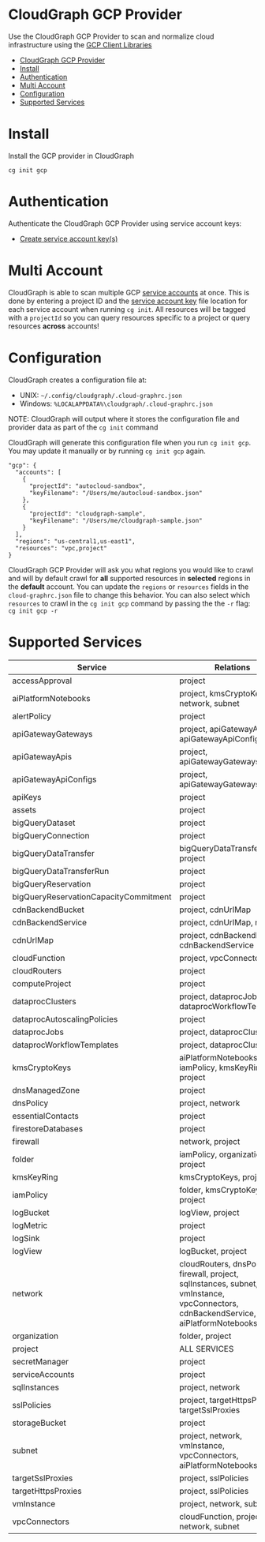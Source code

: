 # CloudGraph GCP Provider

Use the CloudGraph GCP Provider to scan and normalize cloud infrastructure using the [GCP Client Libraries](https://github.com/googleapis/google-cloud-node)

<!-- toc -->

- [CloudGraph GCP Provider](#cloudgraph-gcp-provider)
- [Install](#install)
- [Authentication](#authentication)
- [Multi Account](#multi-account)
- [Configuration](#configuration)
- [Supported Services](#supported-services)
<!-- tocstop -->

# Install

Install the GCP provider in CloudGraph

```
cg init gcp
```

# Authentication

Authenticate the CloudGraph GCP Provider using service account keys:

- [Create service account key(s)](https://cloud.google.com/iam/docs/creating-managing-service-account-keys#iam-service-account-keys-create-gcloud)

# Multi Account

CloudGraph is able to scan multiple GCP [service accounts](https://cloud.google.com/iam/docs/service-accounts) at once. This is done by entering a project ID and the [service account key](https://cloud.google.com/iam/docs/creating-managing-service-account-keys#creating) file location for each service account when running `cg init`. All resources will be tagged with a `projectId` so you can query resources specific to a project or query resources **across** accounts!

# Configuration

CloudGraph creates a configuration file at:

- UNIX: `~/.config/cloudgraph/.cloud-graphrc.json`
- Windows: `%LOCALAPPDATA%\cloudgraph/.cloud-graphrc.json`

NOTE: CloudGraph will output where it stores the configuration file and provider data as part of the `cg init` command

CloudGraph will generate this configuration file when you run `cg init gcp`. You may update it manually or by running `cg init gcp` again.

```
"gcp": {
  "accounts": [
    {
      "projectId": "autocloud-sandbox",
      "keyFilename": "/Users/me/autocloud-sandbox.json"
    },
    {
      "projectId": "cloudgraph-sample",
      "keyFilename": "/Users/me/cloudgraph-sample.json"
    }
  ],
  "regions": "us-central1,us-east1",
  "resources": "vpc,project"
}
```

CloudGraph GCP Provider will ask you what regions you would like to crawl and will by default crawl for **all** supported resources in **selected** regions in the **default** account. You can update the `regions` or `resources` fields in the `cloud-graphrc.json` file to change this behavior. You can also select which `resources` to crawl in the `cg init gcp` command by passing the the `-r` flag: `cg init gcp -r`

# Supported Services

| Service                               | Relations                                                                                                                           |
| ------------------------------------- | ----------------------------------------------------------------------------------------------------------------------------------- |
| accessApproval                        | project                                                                                                                             |
| aiPlatformNotebooks                   | project, kmsCryptoKeys, network, subnet                                                                                             |
| alertPolicy                           | project                                                                                                                             |
| apiGatewayGateways                    | project, apiGatewayApis, apiGatewayApiConfigs                                                                                       |
| apiGatewayApis                        | project, apiGatewayGateways                                                                                                         |
| apiGatewayApiConfigs                  | project, apiGatewayGateways                                                                                                         |
| apiKeys                               | project                                                                                                                             |
| assets                                | project                                                                                                                             |
| bigQueryDataset                       | project                                                                                                                             |
| bigQueryConnection                    | project                                                                                                                             |
| bigQueryDataTransfer                  | bigQueryDataTransferRun, project                                                                                                    |
| bigQueryDataTransferRun               | project                                                                                                                             |
| bigQueryReservation                   | project                                                                                                                             |
| bigQueryReservationCapacityCommitment | project                                                                                                                             |
| cdnBackendBucket                      | project, cdnUrlMap                                                                                                                  |
| cdnBackendService                     | project, cdnUrlMap, network                                                                                                         |
| cdnUrlMap                             | project, cdnBackendBucket, cdnBackendService                                                                                        |
| cloudFunction                         | project, vpcConnectors                                                                                                              |
| cloudRouters                          | project                                                                                                                             |
| computeProject                        | project                                                                                                                             |
| dataprocClusters                      | project, dataprocJobs, dataprocWorkflowTemplates                                                                                    |
| dataprocAutoscalingPolicies           | project                                                                                                                             |
| dataprocJobs                          | project, dataprocClusters                                                                                                           |
| dataprocWorkflowTemplates             | project, dataprocClusters                                                                                                           |
| kmsCryptoKeys                         | aiPlatformNotebooks, iamPolicy, kmsKeyRing, project                                                                                 |
| dnsManagedZone                        | project                                                                                                                             |
| dnsPolicy                             | project, network                                                                                                                    |
| essentialContacts                     | project                                                                                                                             |
| firestoreDatabases                    | project                                                                                                                             |
| firewall                              | network, project                                                                                                                    |
| folder                                | iamPolicy, organization, project                                                                                                    |
| kmsKeyRing                            | kmsCryptoKeys, project                                                                                                              |
| iamPolicy                             | folder, kmsCryptoKeys, project                                                                                                      |
| logBucket                             | logView, project                                                                                                                    |
| logMetric                             | project                                                                                                                             |
| logSink                               | project                                                                                                                             |
| logView                               | logBucket, project                                                                                                                  |
| network                               | cloudRouters, dnsPolicy, firewall, project, sqlInstances, subnet, vmInstance, vpcConnectors, cdnBackendService, aiPlatformNotebooks |
| organization                          | folder, project                                                                                                                     |
| project                               | ALL SERVICES                                                                                                                        |
| secretManager                         | project                                                                                                                             |
| serviceAccounts                       | project                                                                                                                             |
| sqlInstances                          | project, network                                                                                                                    |
| sslPolicies                           | project, targetHttpsProxies, targetSslProxies                                                                                       |
| storageBucket                         | project                                                                                                                             |
| subnet                                | project, network, vmInstance, vpcConnectors, aiPlatformNotebooks                                                                    |
| targetSslProxies                      | project, sslPolicies                                                                                                                |
| targetHttpsProxies                    | project, sslPolicies                                                                                                                |
| vmInstance                            | project, network, subnet                                                                                                            |
| vpcConnectors                         | cloudFunction, project, network, subnet                                                                                             |
